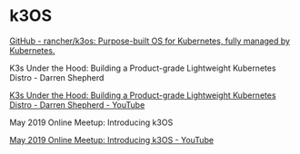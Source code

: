# k3OS

[GitHub - rancher/k3os: Purpose-built OS for Kubernetes, fully managed by Kubernetes.](https://github.com/rancher/k3os)

K3s Under the Hood: Building a Product-grade Lightweight Kubernetes Distro - Darren Shepherd

[K3s Under the Hood: Building a Product-grade Lightweight Kubernetes Distro - Darren Shepherd - YouTube](https://www.youtube.com/watch?v=-HchRyqNtkU)

May 2019 Online Meetup: Introducing k3OS

[May 2019 Online Meetup: Introducing k3OS - YouTube](https://www.youtube.com/watch?v=cmKCYfvRGL8)